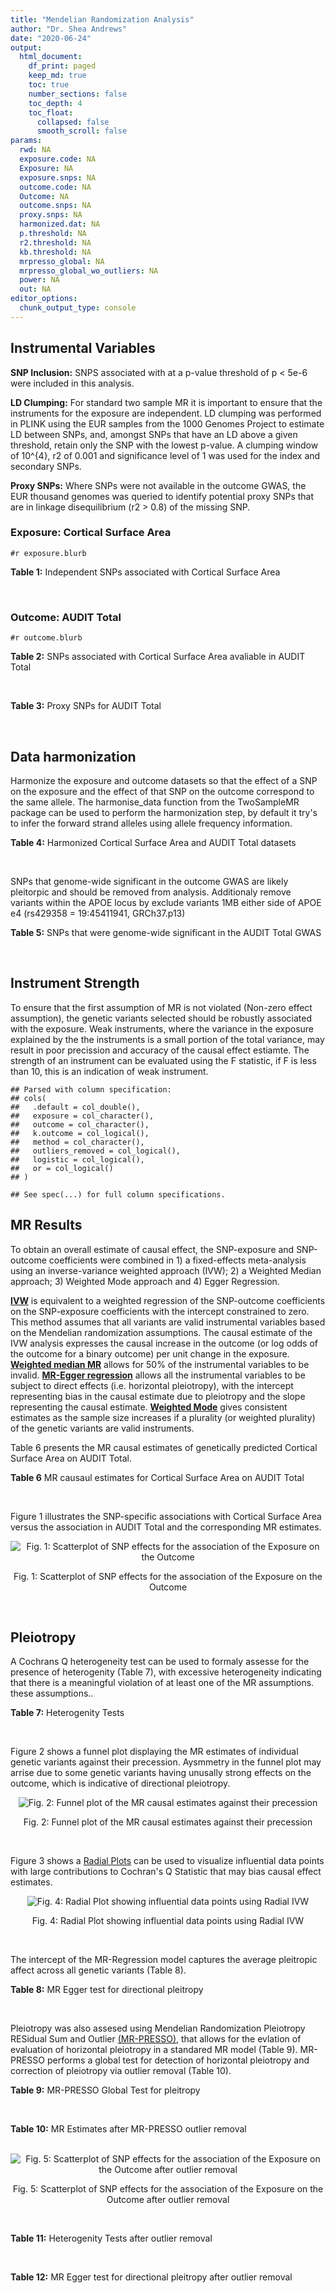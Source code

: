 ```yaml
---
title: "Mendelian Randomization Analysis"
author: "Dr. Shea Andrews"
date: "2020-06-24"
output:
  html_document:
    df_print: paged
    keep_md: true
    toc: true
    number_sections: false
    toc_depth: 4
    toc_float:
      collapsed: false
      smooth_scroll: false
params:
  rwd: NA
  exposure.code: NA
  Exposure: NA
  exposure.snps: NA
  outcome.code: NA
  Outcome: NA
  outcome.snps: NA
  proxy.snps: NA
  harmonized.dat: NA
  p.threshold: NA
  r2.threshold: NA
  kb.threshold: NA
  mrpresso_global: NA
  mrpresso_global_wo_outliers: NA
  power: NA
  out: NA
editor_options:
  chunk_output_type: console
---
```







## Instrumental Variables
**SNP Inclusion:** SNPS associated with at a p-value threshold of p < 5e-6 were included in this analysis.
<br>

**LD Clumping:** For standard two sample MR it is important to ensure that the instruments for the exposure are independent. LD clumping was performed in PLINK using the EUR samples from the 1000 Genomes Project to estimate LD between SNPs, and, amongst SNPs that have an LD above a given threshold, retain only the SNP with the lowest p-value. A clumping window of 10^{4}, r2 of 0.001 and significance level of 1 was used for the index and secondary SNPs.
<br>

**Proxy SNPs:** Where SNPs were not available in the outcome GWAS, the EUR thousand genomes was queried to identify potential proxy SNPs that are in linkage disequilibrium (r2 > 0.8) of the missing SNP.
<br>

### Exposure: Cortical Surface Area
`#r exposure.blurb`
<br>

**Table 1:** Independent SNPs associated with Cortical Surface Area
<div data-pagedtable="false">
  <script data-pagedtable-source type="application/json">
{"columns":[{"label":["SNP"],"name":[1],"type":["chr"],"align":["left"]},{"label":["CHROM"],"name":[2],"type":["dbl"],"align":["right"]},{"label":["POS"],"name":[3],"type":["dbl"],"align":["right"]},{"label":["REF"],"name":[4],"type":["chr"],"align":["left"]},{"label":["ALT"],"name":[5],"type":["chr"],"align":["left"]},{"label":["AF"],"name":[6],"type":["dbl"],"align":["right"]},{"label":["BETA"],"name":[7],"type":["dbl"],"align":["right"]},{"label":["SE"],"name":[8],"type":["dbl"],"align":["right"]},{"label":["Z"],"name":[9],"type":["dbl"],"align":["right"]},{"label":["P"],"name":[10],"type":["dbl"],"align":["right"]},{"label":["N"],"name":[11],"type":["dbl"],"align":["right"]},{"label":["TRAIT"],"name":[12],"type":["chr"],"align":["left"]}],"data":[{"1":"rs2490556","2":"1","3":"2021284","4":"T","5":"A","6":"0.3155","7":"583.9623","8":"122.1531","9":"4.780577","10":"1.748e-06","11":"32068","12":"Cortical_Surface_Area"},{"1":"rs4846200","2":"1","3":"9752648","4":"C","5":"T","6":"0.4191","7":"628.7473","8":"124.9738","9":"5.031033","10":"4.878e-07","11":"32068","12":"Cortical_Surface_Area"},{"1":"rs499688","2":"1","3":"61396649","4":"T","5":"C","6":"0.3482","7":"-583.8940","8":"123.5536","9":"-4.725840","10":"2.292e-06","11":"31582","12":"Cortical_Surface_Area"},{"1":"rs6673449","2":"1","3":"160043698","4":"A","5":"G","6":"0.5681","7":"-552.9050","8":"110.5323","9":"-5.002200","10":"5.668e-07","11":"32176","12":"Cortical_Surface_Area"},{"1":"rs12137969","2":"1","3":"242289357","4":"G","5":"A","6":"0.2412","7":"-585.5512","8":"128.0273","9":"-4.573643","10":"4.793e-06","11":"32176","12":"Cortical_Surface_Area"},{"1":"rs10927043","2":"1","3":"243762208","4":"C","5":"T","6":"0.1826","7":"719.0735","8":"141.2684","9":"5.090123","10":"3.578e-07","11":"32176","12":"Cortical_Surface_Area"},{"1":"rs57415181","2":"2","3":"48707841","4":"G","5":"C","6":"0.1447","7":"-834.6022","8":"159.4070","9":"-5.235668","10":"1.644e-07","11":"32176","12":"Cortical_Surface_Area"},{"1":"rs10496091","2":"2","3":"61482261","4":"G","5":"A","6":"0.2777","7":"-642.6331","8":"121.0228","9":"-5.310017","10":"1.096e-07","11":"32176","12":"Cortical_Surface_Area"},{"1":"rs12630663","2":"3","3":"28007315","4":"T","5":"C","6":"0.4117","7":"632.8110","8":"111.2125","9":"5.690110","10":"1.270e-08","11":"32176","12":"Cortical_Surface_Area"},{"1":"rs34464850","2":"3","3":"141721762","4":"G","5":"C","6":"0.1534","7":"1233.1854","8":"152.7201","9":"8.074807","10":"6.758e-16","11":"31984","12":"Cortical_Surface_Area"},{"1":"rs11938781","2":"4","3":"17924734","4":"T","5":"C","6":"0.1648","7":"-719.1710","8":"150.5519","9":"-4.776900","10":"1.780e-06","11":"32176","12":"Cortical_Surface_Area"},{"1":"rs10029872","2":"4","3":"40350763","4":"T","5":"C","6":"0.5251","7":"508.7590","8":"109.6122","9":"4.641440","10":"3.460e-06","11":"32176","12":"Cortical_Surface_Area"},{"1":"rs2301718","2":"4","3":"106009763","4":"G","5":"A","6":"0.2269","7":"737.2212","8":"132.3556","9":"5.570004","10":"2.547e-08","11":"32176","12":"Cortical_Surface_Area"},{"1":"rs386424","2":"5","3":"81092787","4":"T","5":"G","6":"0.3008","7":"656.5430","8":"120.0422","9":"5.469270","10":"4.519e-08","11":"32176","12":"Cortical_Surface_Area"},{"1":"rs7715167","2":"5","3":"170778824","4":"T","5":"C","6":"0.6143","7":"662.7540","8":"119.1375","9":"5.562930","10":"2.653e-08","11":"32068","12":"Cortical_Surface_Area"},{"1":"rs2802295","2":"6","3":"108926496","4":"A","5":"G","6":"0.6207","7":"714.5850","8":"112.9897","9":"6.324340","10":"2.543e-10","11":"32176","12":"Cortical_Surface_Area"},{"1":"rs11759026","2":"6","3":"126792095","4":"A","5":"G","6":"0.2376","7":"1301.5200","8":"134.6156","9":"9.668420","10":"4.106e-22","11":"31907","12":"Cortical_Surface_Area"},{"1":"rs139849708","2":"6","3":"127369230","4":"T","5":"C","6":"0.0297","7":"-2237.8300","8":"422.1224","9":"-5.301370","10":"1.149e-07","11":"22951","12":"Cortical_Surface_Area"},{"1":"rs6463758","2":"7","3":"8117636","4":"A","5":"G","6":"0.5382","7":"560.9860","8":"112.3815","9":"4.991800","10":"5.982e-07","11":"32176","12":"Cortical_Surface_Area"},{"1":"rs149352678","2":"7","3":"54920906","4":"C","5":"T","6":"0.0991","7":"967.7266","8":"191.5244","9":"5.052759","10":"4.355e-07","11":"32176","12":"Cortical_Surface_Area"},{"1":"rs42035","2":"7","3":"92239531","4":"A","5":"G","6":"0.2454","7":"-610.3230","8":"127.8222","9":"-4.774780","10":"1.799e-06","11":"32176","12":"Cortical_Surface_Area"},{"1":"rs41563","2":"7","3":"104852654","4":"G","5":"A","6":"0.3385","7":"586.6639","8":"116.3776","9":"5.041038","10":"4.630e-07","11":"32176","12":"Cortical_Surface_Area"},{"1":"rs10251751","2":"7","3":"156021770","4":"C","5":"T","6":"0.6639","7":"538.0782","8":"116.0343","9":"4.637234","10":"3.531e-06","11":"32176","12":"Cortical_Surface_Area"},{"1":"rs76650567","2":"8","3":"78242034","4":"C","5":"T","6":"0.0870","7":"-902.8657","8":"194.8981","9":"-4.632501","10":"3.613e-06","11":"32176","12":"Cortical_Surface_Area"},{"1":"rs66702753","2":"9","3":"103010947","4":"A","5":"C","6":"0.2493","7":"-593.2390","8":"128.8921","9":"-4.602600","10":"4.172e-06","11":"32176","12":"Cortical_Surface_Area"},{"1":"rs10817864","2":"9","3":"118968579","4":"C","5":"T","6":"0.5739","7":"531.0956","8":"111.2505","9":"4.773872","10":"1.807e-06","11":"32176","12":"Cortical_Surface_Area"},{"1":"rs12357321","2":"10","3":"21790476","4":"G","5":"A","6":"0.3206","7":"-698.7452","8":"119.6461","9":"-5.840100","10":"5.217e-09","11":"32176","12":"Cortical_Surface_Area"},{"1":"rs1628768","2":"10","3":"105012994","4":"T","5":"C","6":"0.2386","7":"972.9780","8":"132.0048","9":"7.370780","10":"1.696e-13","11":"32176","12":"Cortical_Surface_Area"},{"1":"rs17543864","2":"11","3":"92556100","4":"G","5":"A","6":"0.3264","7":"-623.9150","8":"116.9886","9":"-5.333126","10":"9.654e-08","11":"32176","12":"Cortical_Surface_Area"},{"1":"rs3217901","2":"12","3":"4405389","4":"A","5":"G","6":"0.4221","7":"593.5960","8":"114.7165","9":"5.174460","10":"2.286e-07","11":"32176","12":"Cortical_Surface_Area"},{"1":"rs2066827","2":"12","3":"12871099","4":"T","5":"G","6":"0.2333","7":"-862.4130","8":"159.9581","9":"-5.391500","10":"6.987e-08","11":"24138","12":"Cortical_Surface_Area"},{"1":"rs7975351","2":"12","3":"53902190","4":"G","5":"A","6":"0.4740","7":"611.0487","8":"113.5536","9":"5.381148","10":"7.401e-08","11":"31319","12":"Cortical_Surface_Area"},{"1":"rs10876864","2":"12","3":"56401085","4":"G","5":"A","6":"0.5774","7":"-628.5901","8":"112.6859","9":"-5.578250","10":"2.430e-08","11":"31319","12":"Cortical_Surface_Area"},{"1":"rs10878349","2":"12","3":"66327632","4":"A","5":"G","6":"0.5100","7":"-1039.9900","8":"110.4866","9":"-9.412850","10":"4.829e-21","11":"32176","12":"Cortical_Surface_Area"},{"1":"rs35227403","2":"12","3":"68216239","4":"T","5":"A","6":"0.0588","7":"-1271.7821","8":"253.6458","9":"-5.014008","10":"5.331e-07","11":"32176","12":"Cortical_Surface_Area"},{"1":"rs111855983","2":"12","3":"80052550","4":"T","5":"C","6":"0.1319","7":"-818.6420","8":"177.5492","9":"-4.610790","10":"4.011e-06","11":"28185","12":"Cortical_Surface_Area"},{"1":"rs2195243","2":"12","3":"102922986","4":"G","5":"C","6":"0.2196","7":"-769.2254","8":"142.2462","9":"-5.407704","10":"6.384e-08","11":"29708","12":"Cortical_Surface_Area"},{"1":"rs34011931","2":"13","3":"111077516","4":"A","5":"G","6":"0.3280","7":"538.2090","8":"117.7182","9":"4.572010","10":"4.831e-06","11":"32176","12":"Cortical_Surface_Area"},{"1":"rs6572878","2":"14","3":"23435333","4":"T","5":"C","6":"0.3997","7":"-574.9920","8":"113.9565","9":"-5.045710","10":"4.518e-07","11":"31790","12":"Cortical_Surface_Area"},{"1":"rs76801057","2":"14","3":"99728448","4":"C","5":"T","6":"0.0263","7":"2036.7834","8":"429.5486","9":"4.741683","10":"2.119e-06","11":"23846","12":"Cortical_Surface_Area"},{"1":"rs4265798","2":"16","3":"70636616","4":"T","5":"A","6":"0.9332","7":"-1221.0588","8":"263.6357","9":"-4.631614","10":"3.628e-06","11":"30025","12":"Cortical_Surface_Area"},{"1":"rs7207463","2":"17","3":"16004259","4":"A","5":"G","6":"0.5620","7":"-519.7640","8":"110.5676","9":"-4.700870","10":"2.591e-06","11":"32176","12":"Cortical_Surface_Area"},{"1":"rs6505216","2":"17","3":"29206421","4":"G","5":"T","6":"0.2375","7":"652.8106","8":"142.8638","9":"4.569461","10":"4.890e-06","11":"31430","12":"Cortical_Surface_Area"},{"1":"rs79600142","2":"17","3":"43897722","4":"T","5":"C","6":"0.2198","7":"-1696.8300","8":"143.2730","9":"-11.843300","10":"2.331e-32","11":"29435","12":"Cortical_Surface_Area"},{"1":"rs12452834","2":"17","3":"47111739","4":"C","5":"T","6":"0.3329","7":"-626.4308","8":"123.5899","9":"-5.068625","10":"4.007e-07","11":"30867","12":"Cortical_Surface_Area"},{"1":"rs1791513","2":"18","3":"22135429","4":"A","5":"G","6":"0.5263","7":"-502.3000","8":"109.5062","9":"-4.586950","10":"4.498e-06","11":"32176","12":"Cortical_Surface_Area"},{"1":"rs743038","2":"22","3":"50884075","4":"C","5":"T","6":"0.5560","7":"-532.1045","8":"115.3983","9":"-4.611025","10":"4.007e-06","11":"31216","12":"Cortical_Surface_Area"}],"options":{"columns":{"min":{},"max":[10]},"rows":{"min":[10],"max":[10]},"pages":{}}}
  </script>
</div>
<br>

### Outcome: AUDIT Total
`#r outcome.blurb`
<br>

**Table 2:** SNPs associated with Cortical Surface Area avaliable in AUDIT Total
<div data-pagedtable="false">
  <script data-pagedtable-source type="application/json">
{"columns":[{"label":["SNP"],"name":[1],"type":["chr"],"align":["left"]},{"label":["CHROM"],"name":[2],"type":["dbl"],"align":["right"]},{"label":["POS"],"name":[3],"type":["dbl"],"align":["right"]},{"label":["REF"],"name":[4],"type":["chr"],"align":["left"]},{"label":["ALT"],"name":[5],"type":["chr"],"align":["left"]},{"label":["AF"],"name":[6],"type":["dbl"],"align":["right"]},{"label":["BETA"],"name":[7],"type":["dbl"],"align":["right"]},{"label":["SE"],"name":[8],"type":["dbl"],"align":["right"]},{"label":["Z"],"name":[9],"type":["dbl"],"align":["right"]},{"label":["P"],"name":[10],"type":["dbl"],"align":["right"]},{"label":["N"],"name":[11],"type":["dbl"],"align":["right"]},{"label":["TRAIT"],"name":[12],"type":["chr"],"align":["left"]}],"data":[{"1":"rs2490556","2":"1","3":"2021284","4":"T","5":"A","6":"0.2875590","7":"0.0002502587","8":"0.002662327","9":"0.094","10":"9.253e-01","11":"141851","12":"AUDIT_Total"},{"1":"rs4846200","2":"1","3":"9752648","4":"C","5":"T","6":"0.4891980","7":"-0.0038529310","8":"0.002759979","9":"-1.396","10":"1.627e-01","11":"130774","12":"AUDIT_Total"},{"1":"rs499688","2":"1","3":"61396649","4":"T","5":"C","6":"0.4442830","7":"0.0002833710","8":"0.002778151","9":"0.102","10":"9.186e-01","11":"130277","12":"AUDIT_Total"},{"1":"rs6673449","2":"1","3":"160043698","4":"A","5":"G","6":"0.5325170","7":"-0.0032042100","8":"0.002661303","9":"-1.204","10":"2.285e-01","11":"140798","12":"AUDIT_Total"},{"1":"rs12137969","2":"1","3":"242289357","4":"G","5":"A","6":"0.2932540","7":"0.0022711500","8":"0.002662544","9":"0.853","10":"3.935e-01","11":"140918","12":"AUDIT_Total"},{"1":"rs10927043","2":"1","3":"243762208","4":"C","5":"T","6":"0.1820490","7":"0.0048367987","8":"0.002647399","9":"1.827","10":"6.767e-02","11":"141883","12":"AUDIT_Total"},{"1":"rs57415181","2":"2","3":"48707841","4":"G","5":"C","6":"0.1311770","7":"-0.0076157907","8":"0.002649892","9":"-2.874","10":"4.053e-03","11":"141001","12":"AUDIT_Total"},{"1":"rs10496091","2":"2","3":"61482261","4":"G","5":"A","6":"0.3320620","7":"0.0058134277","8":"0.002644872","9":"2.198","10":"2.797e-02","11":"141932","12":"AUDIT_Total"},{"1":"rs12630663","2":"3","3":"28007315","4":"T","5":"C","6":"0.3748190","7":"-0.0014883700","8":"0.002667329","9":"-0.558","10":"5.771e-01","11":"140659","12":"AUDIT_Total"},{"1":"rs34464850","2":"3","3":"141721762","4":"G","5":"C","6":"0.1518090","7":"-0.0013111023","8":"0.002659437","9":"-0.493","10":"6.223e-01","11":"141557","12":"AUDIT_Total"},{"1":"rs11938781","2":"4","3":"17924734","4":"T","5":"C","6":"0.1368920","7":"-0.0036563500","8":"0.002661100","9":"-1.374","10":"1.696e-01","11":"140707","12":"AUDIT_Total"},{"1":"rs10029872","2":"4","3":"40350763","4":"T","5":"C","6":"0.5291120","7":"-0.0058202300","8":"0.002664940","9":"-2.184","10":"2.898e-02","11":"139803","12":"AUDIT_Total"},{"1":"rs2301718","2":"4","3":"106009763","4":"G","5":"A","6":"0.2813290","7":"0.0012576578","8":"0.002687303","9":"0.468","10":"6.401e-01","11":"138663","12":"AUDIT_Total"},{"1":"rs386424","2":"5","3":"81092787","4":"T","5":"G","6":"0.3547040","7":"-0.0007972860","8":"0.002666507","9":"-0.299","10":"7.651e-01","11":"141026","12":"AUDIT_Total"},{"1":"rs7715167","2":"5","3":"170778824","4":"T","5":"C","6":"0.6497260","7":"0.0057081000","8":"0.002645090","9":"2.158","10":"3.092e-02","11":"141932","12":"AUDIT_Total"},{"1":"rs2802295","2":"6","3":"108926496","4":"A","5":"G","6":"0.5612910","7":"-0.0006133550","8":"0.002666759","9":"-0.230","10":"8.182e-01","11":"141098","12":"AUDIT_Total"},{"1":"rs11759026","2":"6","3":"126792095","4":"A","5":"G","6":"0.2262510","7":"-0.0003338630","8":"0.002670901","9":"-0.125","10":"9.009e-01","11":"140862","12":"AUDIT_Total"},{"1":"rs139849708","2":"6","3":"127369230","4":"T","5":"C","6":"0.0201233","7":"0.0011724900","8":"0.002670828","9":"0.439","10":"6.605e-01","11":"140407","12":"AUDIT_Total"},{"1":"rs6463758","2":"7","3":"8117636","4":"A","5":"G","6":"0.5340610","7":"-0.0005380670","8":"0.002676952","9":"-0.201","10":"8.410e-01","11":"140075","12":"AUDIT_Total"},{"1":"rs149352678","2":"7","3":"54920906","4":"C","5":"T","6":"0.1115030","7":"-0.0050275530","8":"0.002654463","9":"-1.894","10":"5.820e-02","11":"141086","12":"AUDIT_Total"},{"1":"rs42035","2":"7","3":"92239531","4":"A","5":"G","6":"0.2618790","7":"-0.0004831180","8":"0.002669161","9":"-0.181","10":"8.563e-01","11":"140927","12":"AUDIT_Total"},{"1":"rs41563","2":"7","3":"104852654","4":"G","5":"A","6":"0.3115710","7":"-0.0027828413","8":"0.002655383","9":"-1.048","10":"2.947e-01","11":"141536","12":"AUDIT_Total"},{"1":"rs10251751","2":"7","3":"156021770","4":"C","5":"T","6":"0.6007640","7":"0.0025423458","8":"0.002659357","9":"0.956","10":"3.390e-01","11":"141179","12":"AUDIT_Total"},{"1":"rs76650567","2":"8","3":"78242034","4":"C","5":"T","6":"0.0967332","7":"0.0037540232","8":"0.002651146","9":"1.416","10":"1.569e-01","11":"141740","12":"AUDIT_Total"},{"1":"rs66702753","2":"9","3":"103010947","4":"A","5":"C","6":"0.1956680","7":"-0.0030034600","8":"0.002660282","9":"-1.129","10":"2.590e-01","11":"140958","12":"AUDIT_Total"},{"1":"rs10817864","2":"9","3":"118968579","4":"C","5":"T","6":"0.6296700","7":"0.0007148891","8":"0.002667496","9":"0.268","10":"7.884e-01","11":"140963","12":"AUDIT_Total"},{"1":"rs12357321","2":"10","3":"21790476","4":"G","5":"A","6":"0.3057070","7":"-0.0080631768","8":"0.002677907","9":"-3.011","10":"2.607e-03","11":"137975","12":"AUDIT_Total"},{"1":"rs1628768","2":"10","3":"105012994","4":"T","5":"C","6":"0.2167950","7":"-0.0049092900","8":"0.002655107","9":"-1.849","10":"6.450e-02","11":"141045","12":"AUDIT_Total"},{"1":"rs17543864","2":"11","3":"92556100","4":"G","5":"A","6":"0.3086420","7":"-0.0001164268","8":"0.002707601","9":"-0.043","10":"9.654e-01","11":"137356","12":"AUDIT_Total"},{"1":"rs3217901","2":"12","3":"4405389","4":"A","5":"G","6":"0.4122140","7":"0.0002341670","8":"0.002787703","9":"0.084","10":"9.334e-01","11":"129442","12":"AUDIT_Total"},{"1":"rs2066827","2":"12","3":"12871099","4":"T","5":"G","6":"0.2087570","7":"0.0021995000","8":"0.002653200","9":"0.829","10":"4.074e-01","11":"141932","12":"AUDIT_Total"},{"1":"rs7975351","2":"12","3":"53902190","4":"G","5":"A","6":"0.4873290","7":"-0.0022343850","8":"0.002682335","9":"-0.833","10":"4.051e-01","11":"138861","12":"AUDIT_Total"},{"1":"rs10876864","2":"12","3":"56401085","4":"G","5":"A","6":"0.6108670","7":"-0.0020168169","8":"0.002653706","9":"-0.760","10":"4.473e-01","11":"141932","12":"AUDIT_Total"},{"1":"rs10878349","2":"12","3":"66327632","4":"A","5":"G","6":"0.4676720","7":"-0.0111247000","8":"0.002641811","9":"-4.211","10":"2.547e-05","11":"141121","12":"AUDIT_Total"},{"1":"rs35227403","2":"12","3":"68216239","4":"T","5":"A","6":"0.0885020","7":"-0.0019275478","8":"0.002669734","9":"-0.722","10":"4.701e-01","11":"140263","12":"AUDIT_Total"},{"1":"rs111855983","2":"12","3":"80052550","4":"T","5":"C","6":"0.0955965","7":"-0.0040377500","8":"0.002649444","9":"-1.524","10":"1.276e-01","11":"141853","12":"AUDIT_Total"},{"1":"rs2195243","2":"12","3":"102922986","4":"G","5":"C","6":"0.2223430","7":"0.0014048080","8":"0.002655592","9":"0.529","10":"5.971e-01","11":"141932","12":"AUDIT_Total"},{"1":"rs34011931","2":"13","3":"111077516","4":"A","5":"G","6":"0.3173740","7":"-0.0008452530","8":"0.002666413","9":"-0.317","10":"7.516e-01","11":"141013","12":"AUDIT_Total"},{"1":"rs6572878","2":"14","3":"23435333","4":"T","5":"C","6":"0.3754470","7":"-0.0004979760","8":"0.002691764","9":"-0.185","10":"8.533e-01","11":"138568","12":"AUDIT_Total"},{"1":"rs76801057","2":"14","3":"99728448","4":"C","5":"T","6":"0.0213846","7":"0.0011292626","8":"0.002669652","9":"0.423","10":"6.724e-01","11":"140548","12":"AUDIT_Total"},{"1":"rs4265798","2":"16","3":"70636616","4":"T","5":"A","6":"0.9397680","7":"-0.0007572772","8":"0.002704562","9":"-0.280","10":"7.797e-01","11":"137116","12":"AUDIT_Total"},{"1":"rs7207463","2":"17","3":"16004259","4":"A","5":"G","6":"0.5573920","7":"-0.0078290400","8":"0.002641377","9":"-2.964","10":"3.040e-03","11":"141865","12":"AUDIT_Total"},{"1":"rs6505216","2":"17","3":"29206421","4":"G","5":"T","6":"0.2665860","7":"0.0024088598","8":"0.002814089","9":"0.856","10":"3.920e-01","11":"126140","12":"AUDIT_Total"},{"1":"rs79600142","2":"17","3":"43897722","4":"T","5":"C","6":"0.1482560","7":"-0.0148099000","8":"0.002627267","9":"-5.637","10":"1.733e-08","11":"141916","12":"AUDIT_Total"},{"1":"rs12452834","2":"17","3":"47111739","4":"C","5":"T","6":"0.3213290","7":"-0.0074961170","8":"0.002672412","9":"-2.805","10":"5.035e-03","11":"138662","12":"AUDIT_Total"},{"1":"rs1791513","2":"18","3":"22135429","4":"A","5":"G","6":"0.5078210","7":"-0.0059827700","8":"0.002685266","9":"-2.228","10":"2.586e-02","11":"137661","12":"AUDIT_Total"},{"1":"rs743038","2":"22","3":"50884075","4":"C","5":"T","6":"0.5625000","7":"0.0009271152","8":"0.002695102","9":"0.344","10":"7.309e-01","11":"137997","12":"AUDIT_Total"}],"options":{"columns":{"min":{},"max":[10]},"rows":{"min":[10],"max":[10]},"pages":{}}}
  </script>
</div>
<br>

**Table 3:** Proxy SNPs for AUDIT Total
<div data-pagedtable="false">
  <script data-pagedtable-source type="application/json">
{"columns":[{"label":["proxy.outcome"],"name":[1],"type":["lgl"],"align":["right"]},{"label":["target_snp"],"name":[2],"type":["lgl"],"align":["right"]},{"label":["proxy_snp"],"name":[3],"type":["lgl"],"align":["right"]},{"label":["ld.r2"],"name":[4],"type":["lgl"],"align":["right"]},{"label":["Dprime"],"name":[5],"type":["lgl"],"align":["right"]},{"label":["ref.proxy"],"name":[6],"type":["lgl"],"align":["right"]},{"label":["alt.proxy"],"name":[7],"type":["lgl"],"align":["right"]},{"label":["CHROM"],"name":[8],"type":["lgl"],"align":["right"]},{"label":["POS"],"name":[9],"type":["lgl"],"align":["right"]},{"label":["ALT.proxy"],"name":[10],"type":["lgl"],"align":["right"]},{"label":["REF.proxy"],"name":[11],"type":["lgl"],"align":["right"]},{"label":["AF"],"name":[12],"type":["lgl"],"align":["right"]},{"label":["BETA"],"name":[13],"type":["lgl"],"align":["right"]},{"label":["SE"],"name":[14],"type":["lgl"],"align":["right"]},{"label":["P"],"name":[15],"type":["lgl"],"align":["right"]},{"label":["N"],"name":[16],"type":["lgl"],"align":["right"]},{"label":["ref"],"name":[17],"type":["lgl"],"align":["right"]},{"label":["alt"],"name":[18],"type":["lgl"],"align":["right"]},{"label":["ALT"],"name":[19],"type":["lgl"],"align":["right"]},{"label":["REF"],"name":[20],"type":["lgl"],"align":["right"]},{"label":["PHASE"],"name":[21],"type":["lgl"],"align":["right"]}],"data":[{"1":"NA","2":"NA","3":"NA","4":"NA","5":"NA","6":"NA","7":"NA","8":"NA","9":"NA","10":"NA","11":"NA","12":"NA","13":"NA","14":"NA","15":"NA","16":"NA","17":"NA","18":"NA","19":"NA","20":"NA","21":"NA"}],"options":{"columns":{"min":{},"max":[10]},"rows":{"min":[10],"max":[10]},"pages":{}}}
  </script>
</div>
<br>

## Data harmonization
Harmonize the exposure and outcome datasets so that the effect of a SNP on the exposure and the effect of that SNP on the outcome correspond to the same allele. The harmonise_data function from the TwoSampleMR package can be used to perform the harmonization step, by default it try's to infer the forward strand alleles using allele frequency information.
<br>

**Table 4:** Harmonized Cortical Surface Area and AUDIT Total datasets
<div data-pagedtable="false">
  <script data-pagedtable-source type="application/json">
{"columns":[{"label":["SNP"],"name":[1],"type":["chr"],"align":["left"]},{"label":["effect_allele.exposure"],"name":[2],"type":["chr"],"align":["left"]},{"label":["other_allele.exposure"],"name":[3],"type":["chr"],"align":["left"]},{"label":["effect_allele.outcome"],"name":[4],"type":["chr"],"align":["left"]},{"label":["other_allele.outcome"],"name":[5],"type":["chr"],"align":["left"]},{"label":["beta.exposure"],"name":[6],"type":["dbl"],"align":["right"]},{"label":["beta.outcome"],"name":[7],"type":["dbl"],"align":["right"]},{"label":["eaf.exposure"],"name":[8],"type":["dbl"],"align":["right"]},{"label":["eaf.outcome"],"name":[9],"type":["dbl"],"align":["right"]},{"label":["remove"],"name":[10],"type":["lgl"],"align":["right"]},{"label":["palindromic"],"name":[11],"type":["lgl"],"align":["right"]},{"label":["ambiguous"],"name":[12],"type":["lgl"],"align":["right"]},{"label":["id.outcome"],"name":[13],"type":["chr"],"align":["left"]},{"label":["chr.outcome"],"name":[14],"type":["dbl"],"align":["right"]},{"label":["pos.outcome"],"name":[15],"type":["dbl"],"align":["right"]},{"label":["se.outcome"],"name":[16],"type":["dbl"],"align":["right"]},{"label":["z.outcome"],"name":[17],"type":["dbl"],"align":["right"]},{"label":["pval.outcome"],"name":[18],"type":["dbl"],"align":["right"]},{"label":["samplesize.outcome"],"name":[19],"type":["dbl"],"align":["right"]},{"label":["outcome"],"name":[20],"type":["chr"],"align":["left"]},{"label":["mr_keep.outcome"],"name":[21],"type":["lgl"],"align":["right"]},{"label":["pval_origin.outcome"],"name":[22],"type":["chr"],"align":["left"]},{"label":["chr.exposure"],"name":[23],"type":["dbl"],"align":["right"]},{"label":["pos.exposure"],"name":[24],"type":["dbl"],"align":["right"]},{"label":["se.exposure"],"name":[25],"type":["dbl"],"align":["right"]},{"label":["z.exposure"],"name":[26],"type":["dbl"],"align":["right"]},{"label":["pval.exposure"],"name":[27],"type":["dbl"],"align":["right"]},{"label":["samplesize.exposure"],"name":[28],"type":["dbl"],"align":["right"]},{"label":["exposure"],"name":[29],"type":["chr"],"align":["left"]},{"label":["mr_keep.exposure"],"name":[30],"type":["lgl"],"align":["right"]},{"label":["pval_origin.exposure"],"name":[31],"type":["chr"],"align":["left"]},{"label":["id.exposure"],"name":[32],"type":["chr"],"align":["left"]},{"label":["action"],"name":[33],"type":["dbl"],"align":["right"]},{"label":["mr_keep"],"name":[34],"type":["lgl"],"align":["right"]},{"label":["pleitropy_keep"],"name":[35],"type":["lgl"],"align":["right"]},{"label":["pt"],"name":[36],"type":["dbl"],"align":["right"]},{"label":["mrpresso_RSSobs"],"name":[37],"type":["dbl"],"align":["right"]},{"label":["mrpresso_pval"],"name":[38],"type":["chr"],"align":["left"]},{"label":["mrpresso_keep"],"name":[39],"type":["lgl"],"align":["right"]}],"data":[{"1":"rs10029872","2":"C","3":"T","4":"C","5":"T","6":"508.7590","7":"-0.0058202300","8":"0.5251","9":"0.5291120","10":"FALSE","11":"FALSE","12":"FALSE","13":"Z3oOXv","14":"4","15":"40350763","16":"0.002664940","17":"-2.184","18":"2.898e-02","19":"139803","20":"SanchezRoige2019auditt23andMe","21":"TRUE","22":"reported","23":"4","24":"40350763","25":"109.6122","26":"4.641440","27":"3.460e-06","28":"32176","29":"Grasby2020surfarea","30":"TRUE","31":"reported","32":"7GrsHp","33":"2","34":"TRUE","35":"TRUE","36":"5e-06","37":"3.936704e-05","38":"0.8648","39":"TRUE"},{"1":"rs10251751","2":"T","3":"C","4":"T","5":"C","6":"538.0782","7":"0.0025423458","8":"0.6639","9":"0.6007640","10":"FALSE","11":"FALSE","12":"FALSE","13":"Z3oOXv","14":"7","15":"156021770","16":"0.002659357","17":"0.956","18":"3.390e-01","19":"141179","20":"SanchezRoige2019auditt23andMe","21":"TRUE","22":"reported","23":"7","24":"156021770","25":"116.0343","26":"4.637234","27":"3.531e-06","28":"32176","29":"Grasby2020surfarea","30":"TRUE","31":"reported","32":"7GrsHp","33":"2","34":"TRUE","35":"TRUE","36":"5e-06","37":"4.542632e-06","38":"1","39":"TRUE"},{"1":"rs10496091","2":"A","3":"G","4":"A","5":"G","6":"-642.6331","7":"0.0058134277","8":"0.2777","9":"0.3320620","10":"FALSE","11":"FALSE","12":"FALSE","13":"Z3oOXv","14":"2","15":"61482261","16":"0.002644872","17":"2.198","18":"2.797e-02","19":"141932","20":"SanchezRoige2019auditt23andMe","21":"TRUE","22":"reported","23":"2","24":"61482261","25":"121.0228","26":"-5.310017","27":"1.096e-07","28":"32176","29":"Grasby2020surfarea","30":"TRUE","31":"reported","32":"7GrsHp","33":"2","34":"TRUE","35":"TRUE","36":"5e-06","37":"4.103425e-05","38":"0.7268","39":"TRUE"},{"1":"rs10817864","2":"T","3":"C","4":"T","5":"C","6":"531.0956","7":"0.0007148891","8":"0.5739","9":"0.6296700","10":"FALSE","11":"FALSE","12":"FALSE","13":"Z3oOXv","14":"9","15":"118968579","16":"0.002667496","17":"0.268","18":"7.884e-01","19":"140963","20":"SanchezRoige2019auditt23andMe","21":"TRUE","22":"reported","23":"9","24":"118968579","25":"111.2505","26":"4.773872","27":"1.807e-06","28":"32176","29":"Grasby2020surfarea","30":"TRUE","31":"reported","32":"7GrsHp","33":"2","34":"TRUE","35":"TRUE","36":"5e-06","37":"8.617032e-08","38":"1","39":"TRUE"},{"1":"rs10876864","2":"A","3":"G","4":"A","5":"G","6":"-628.5901","7":"-0.0020168169","8":"0.5774","9":"0.6108670","10":"FALSE","11":"FALSE","12":"FALSE","13":"Z3oOXv","14":"12","15":"56401085","16":"0.002653706","17":"-0.760","18":"4.473e-01","19":"141932","20":"SanchezRoige2019auditt23andMe","21":"TRUE","22":"reported","23":"12","24":"56401085","25":"112.6859","26":"-5.578250","27":"2.430e-08","28":"31319","29":"Grasby2020surfarea","30":"TRUE","31":"reported","32":"7GrsHp","33":"2","34":"TRUE","35":"TRUE","36":"5e-06","37":"2.351116e-06","38":"1","39":"TRUE"},{"1":"rs10878349","2":"G","3":"A","4":"G","5":"A","6":"-1039.9900","7":"-0.0111247000","8":"0.5100","9":"0.4676720","10":"FALSE","11":"FALSE","12":"FALSE","13":"Z3oOXv","14":"12","15":"66327632","16":"0.002641811","17":"-4.211","18":"2.547e-05","19":"141121","20":"SanchezRoige2019auditt23andMe","21":"TRUE","22":"reported","23":"12","24":"66327632","25":"110.4866","26":"-9.412850","27":"4.829e-21","28":"32176","29":"Grasby2020surfarea","30":"TRUE","31":"reported","32":"7GrsHp","33":"2","34":"TRUE","35":"TRUE","36":"5e-06","37":"1.132496e-04","38":"<0.0092","39":"FALSE"},{"1":"rs10927043","2":"T","3":"C","4":"T","5":"C","6":"719.0735","7":"0.0048367987","8":"0.1826","9":"0.1820490","10":"FALSE","11":"FALSE","12":"FALSE","13":"Z3oOXv","14":"1","15":"243762208","16":"0.002647399","17":"1.827","18":"6.767e-02","19":"141883","20":"SanchezRoige2019auditt23andMe","21":"TRUE","22":"reported","23":"1","24":"243762208","25":"141.2684","26":"5.090123","27":"3.578e-07","28":"32176","29":"Grasby2020surfarea","30":"TRUE","31":"reported","32":"7GrsHp","33":"2","34":"TRUE","35":"TRUE","36":"5e-06","37":"1.875094e-05","38":"1","39":"TRUE"},{"1":"rs111855983","2":"C","3":"T","4":"C","5":"T","6":"-818.6420","7":"-0.0040377500","8":"0.1319","9":"0.0955965","10":"FALSE","11":"FALSE","12":"FALSE","13":"Z3oOXv","14":"12","15":"80052550","16":"0.002649444","17":"-1.524","18":"1.276e-01","19":"141853","20":"SanchezRoige2019auditt23andMe","21":"TRUE","22":"reported","23":"12","24":"80052550","25":"177.5492","26":"-4.610790","27":"4.011e-06","28":"28185","29":"Grasby2020surfarea","30":"TRUE","31":"reported","32":"7GrsHp","33":"2","34":"TRUE","35":"TRUE","36":"5e-06","37":"1.192943e-05","38":"1","39":"TRUE"},{"1":"rs11759026","2":"G","3":"A","4":"G","5":"A","6":"1301.5200","7":"-0.0003338630","8":"0.2376","9":"0.2262510","10":"FALSE","11":"FALSE","12":"FALSE","13":"Z3oOXv","14":"6","15":"126792095","16":"0.002670901","17":"-0.125","18":"9.009e-01","19":"140862","20":"SanchezRoige2019auditt23andMe","21":"TRUE","22":"reported","23":"6","24":"126792095","25":"134.6156","26":"9.668420","27":"4.106e-22","28":"31907","29":"Grasby2020surfarea","30":"TRUE","31":"reported","32":"7GrsHp","33":"2","34":"TRUE","35":"TRUE","36":"5e-06","37":"2.086870e-06","38":"1","39":"TRUE"},{"1":"rs11938781","2":"C","3":"T","4":"C","5":"T","6":"-719.1710","7":"-0.0036563500","8":"0.1648","9":"0.1368920","10":"FALSE","11":"FALSE","12":"FALSE","13":"Z3oOXv","14":"4","15":"17924734","16":"0.002661100","17":"-1.374","18":"1.696e-01","19":"140707","20":"SanchezRoige2019auditt23andMe","21":"TRUE","22":"reported","23":"4","24":"17924734","25":"150.5519","26":"-4.776900","27":"1.780e-06","28":"32176","29":"Grasby2020surfarea","30":"TRUE","31":"reported","32":"7GrsHp","33":"2","34":"TRUE","35":"TRUE","36":"5e-06","37":"9.800652e-06","38":"1","39":"TRUE"},{"1":"rs12137969","2":"A","3":"G","4":"A","5":"G","6":"-585.5512","7":"0.0022711500","8":"0.2412","9":"0.2932540","10":"FALSE","11":"FALSE","12":"FALSE","13":"Z3oOXv","14":"1","15":"242289357","16":"0.002662544","17":"0.853","18":"3.935e-01","19":"140918","20":"SanchezRoige2019auditt23andMe","21":"TRUE","22":"reported","23":"1","24":"242289357","25":"128.0273","26":"-4.573643","27":"4.793e-06","28":"32176","29":"Grasby2020surfarea","30":"TRUE","31":"reported","32":"7GrsHp","33":"2","34":"TRUE","35":"TRUE","36":"5e-06","37":"7.653797e-06","38":"1","39":"TRUE"},{"1":"rs12357321","2":"A","3":"G","4":"A","5":"G","6":"-698.7452","7":"-0.0080631768","8":"0.3206","9":"0.3057070","10":"FALSE","11":"FALSE","12":"FALSE","13":"Z3oOXv","14":"10","15":"21790476","16":"0.002677907","17":"-3.011","18":"2.607e-03","19":"137975","20":"SanchezRoige2019auditt23andMe","21":"TRUE","22":"reported","23":"10","24":"21790476","25":"119.6461","26":"-5.840100","27":"5.217e-09","28":"32176","29":"Grasby2020surfarea","30":"TRUE","31":"reported","32":"7GrsHp","33":"2","34":"TRUE","35":"TRUE","36":"5e-06","37":"5.798375e-05","38":"0.2576","39":"TRUE"},{"1":"rs12452834","2":"T","3":"C","4":"T","5":"C","6":"-626.4308","7":"-0.0074961170","8":"0.3329","9":"0.3213290","10":"FALSE","11":"FALSE","12":"FALSE","13":"Z3oOXv","14":"17","15":"47111739","16":"0.002672412","17":"-2.805","18":"5.035e-03","19":"138662","20":"SanchezRoige2019auditt23andMe","21":"TRUE","22":"reported","23":"17","24":"47111739","25":"123.5899","26":"-5.068625","27":"4.007e-07","28":"30867","29":"Grasby2020surfarea","30":"TRUE","31":"reported","32":"7GrsHp","33":"2","34":"TRUE","35":"TRUE","36":"5e-06","37":"5.009941e-05","38":"0.4232","39":"TRUE"},{"1":"rs12630663","2":"C","3":"T","4":"C","5":"T","6":"632.8110","7":"-0.0014883700","8":"0.4117","9":"0.3748190","10":"FALSE","11":"FALSE","12":"FALSE","13":"Z3oOXv","14":"3","15":"28007315","16":"0.002667329","17":"-0.558","18":"5.771e-01","19":"140659","20":"SanchezRoige2019auditt23andMe","21":"TRUE","22":"reported","23":"3","24":"28007315","25":"111.2125","26":"5.690110","27":"1.270e-08","28":"32176","29":"Grasby2020surfarea","30":"TRUE","31":"reported","32":"7GrsHp","33":"2","34":"TRUE","35":"TRUE","36":"5e-06","37":"4.069162e-06","38":"1","39":"TRUE"},{"1":"rs139849708","2":"C","3":"T","4":"C","5":"T","6":"-2237.8300","7":"0.0011724900","8":"0.0297","9":"0.0201233","10":"FALSE","11":"FALSE","12":"FALSE","13":"Z3oOXv","14":"6","15":"127369230","16":"0.002670828","17":"0.439","18":"6.605e-01","19":"140407","20":"SanchezRoige2019auditt23andMe","21":"TRUE","22":"reported","23":"6","24":"127369230","25":"422.1224","26":"-5.301370","27":"1.149e-07","28":"22951","29":"Grasby2020surfarea","30":"TRUE","31":"reported","32":"7GrsHp","33":"2","34":"TRUE","35":"TRUE","36":"5e-06","37":"1.204743e-05","38":"1","39":"TRUE"},{"1":"rs149352678","2":"T","3":"C","4":"T","5":"C","6":"967.7266","7":"-0.0050275530","8":"0.0991","9":"0.1115030","10":"FALSE","11":"FALSE","12":"FALSE","13":"Z3oOXv","14":"7","15":"54920906","16":"0.002654463","17":"-1.894","18":"5.820e-02","19":"141086","20":"SanchezRoige2019auditt23andMe","21":"TRUE","22":"reported","23":"7","24":"54920906","25":"191.5244","26":"5.052759","27":"4.355e-07","28":"32176","29":"Grasby2020surfarea","30":"TRUE","31":"reported","32":"7GrsHp","33":"2","34":"TRUE","35":"TRUE","36":"5e-06","37":"3.560066e-05","38":"1","39":"TRUE"},{"1":"rs1628768","2":"C","3":"T","4":"C","5":"T","6":"972.9780","7":"-0.0049092900","8":"0.2386","9":"0.2167950","10":"FALSE","11":"FALSE","12":"FALSE","13":"Z3oOXv","14":"10","15":"105012994","16":"0.002655107","17":"-1.849","18":"6.450e-02","19":"141045","20":"SanchezRoige2019auditt23andMe","21":"TRUE","22":"reported","23":"10","24":"105012994","25":"132.0048","26":"7.370780","27":"1.696e-13","28":"32176","29":"Grasby2020surfarea","30":"TRUE","31":"reported","32":"7GrsHp","33":"2","34":"TRUE","35":"TRUE","36":"5e-06","37":"3.423447e-05","38":"1","39":"TRUE"},{"1":"rs17543864","2":"A","3":"G","4":"A","5":"G","6":"-623.9150","7":"-0.0001164268","8":"0.3264","9":"0.3086420","10":"FALSE","11":"FALSE","12":"FALSE","13":"Z3oOXv","14":"11","15":"92556100","16":"0.002707601","17":"-0.043","18":"9.654e-01","19":"137356","20":"SanchezRoige2019auditt23andMe","21":"TRUE","22":"reported","23":"11","24":"92556100","25":"116.9886","26":"-5.333126","27":"9.654e-08","28":"32176","29":"Grasby2020surfarea","30":"TRUE","31":"reported","32":"7GrsHp","33":"2","34":"TRUE","35":"TRUE","36":"5e-06","37":"1.487944e-07","38":"1","39":"TRUE"},{"1":"rs1791513","2":"G","3":"A","4":"G","5":"A","6":"-502.3000","7":"-0.0059827700","8":"0.5263","9":"0.5078210","10":"FALSE","11":"FALSE","12":"FALSE","13":"Z3oOXv","14":"18","15":"22135429","16":"0.002685266","17":"-2.228","18":"2.586e-02","19":"137661","20":"SanchezRoige2019auditt23andMe","21":"TRUE","22":"reported","23":"18","24":"22135429","25":"109.5062","26":"-4.586950","27":"4.498e-06","28":"32176","29":"Grasby2020surfarea","30":"TRUE","31":"reported","32":"7GrsHp","33":"2","34":"TRUE","35":"TRUE","36":"5e-06","37":"3.162221e-05","38":"1","39":"TRUE"},{"1":"rs2066827","2":"G","3":"T","4":"G","5":"T","6":"-862.4130","7":"0.0021995000","8":"0.2333","9":"0.2087570","10":"FALSE","11":"FALSE","12":"FALSE","13":"Z3oOXv","14":"12","15":"12871099","16":"0.002653200","17":"0.829","18":"4.074e-01","19":"141932","20":"SanchezRoige2019auditt23andMe","21":"TRUE","22":"reported","23":"12","24":"12871099","25":"159.9581","26":"-5.391500","27":"6.987e-08","28":"24138","29":"Grasby2020surfarea","30":"TRUE","31":"reported","32":"7GrsHp","33":"2","34":"TRUE","35":"TRUE","36":"5e-06","37":"8.722143e-06","38":"1","39":"TRUE"},{"1":"rs2195243","2":"C","3":"G","4":"C","5":"G","6":"-769.2254","7":"0.0014048080","8":"0.2196","9":"0.2223430","10":"FALSE","11":"TRUE","12":"FALSE","13":"Z3oOXv","14":"12","15":"102922986","16":"0.002655592","17":"0.529","18":"5.971e-01","19":"141932","20":"SanchezRoige2019auditt23andMe","21":"TRUE","22":"reported","23":"12","24":"102922986","25":"142.2462","26":"-5.407704","27":"6.384e-08","28":"29708","29":"Grasby2020surfarea","30":"TRUE","31":"reported","32":"7GrsHp","33":"2","34":"TRUE","35":"TRUE","36":"5e-06","37":"4.222597e-06","38":"1","39":"TRUE"},{"1":"rs2301718","2":"A","3":"G","4":"A","5":"G","6":"737.2212","7":"0.0012576578","8":"0.2269","9":"0.2813290","10":"FALSE","11":"FALSE","12":"FALSE","13":"Z3oOXv","14":"4","15":"106009763","16":"0.002687303","17":"0.468","18":"6.401e-01","19":"138663","20":"SanchezRoige2019auditt23andMe","21":"TRUE","22":"reported","23":"4","24":"106009763","25":"132.3556","26":"5.570004","27":"2.547e-08","28":"32176","29":"Grasby2020surfarea","30":"TRUE","31":"reported","32":"7GrsHp","33":"2","34":"TRUE","35":"TRUE","36":"5e-06","37":"4.626188e-07","38":"1","39":"TRUE"},{"1":"rs2490556","2":"A","3":"T","4":"A","5":"T","6":"583.9623","7":"0.0002502587","8":"0.3155","9":"0.2875590","10":"FALSE","11":"TRUE","12":"FALSE","13":"Z3oOXv","14":"1","15":"2021284","16":"0.002662327","17":"0.094","18":"9.253e-01","19":"141851","20":"SanchezRoige2019auditt23andMe","21":"TRUE","22":"reported","23":"1","24":"2021284","25":"122.1531","26":"4.780577","27":"1.748e-06","28":"32068","29":"Grasby2020surfarea","30":"TRUE","31":"reported","32":"7GrsHp","33":"2","34":"TRUE","35":"TRUE","36":"5e-06","37":"4.749027e-08","38":"1","39":"TRUE"},{"1":"rs2802295","2":"G","3":"A","4":"G","5":"A","6":"714.5850","7":"-0.0006133550","8":"0.6207","9":"0.5612910","10":"FALSE","11":"FALSE","12":"FALSE","13":"Z3oOXv","14":"6","15":"108926496","16":"0.002666759","17":"-0.230","18":"8.182e-01","19":"141098","20":"SanchezRoige2019auditt23andMe","21":"TRUE","22":"reported","23":"6","24":"108926496","25":"112.9897","26":"6.324340","27":"2.543e-10","28":"32176","29":"Grasby2020surfarea","30":"TRUE","31":"reported","32":"7GrsHp","33":"2","34":"TRUE","35":"TRUE","36":"5e-06","37":"1.444127e-06","38":"1","39":"TRUE"},{"1":"rs3217901","2":"G","3":"A","4":"G","5":"A","6":"593.5960","7":"0.0002341670","8":"0.4221","9":"0.4122140","10":"FALSE","11":"FALSE","12":"FALSE","13":"Z3oOXv","14":"12","15":"4405389","16":"0.002787703","17":"0.084","18":"9.334e-01","19":"129442","20":"SanchezRoige2019auditt23andMe","21":"TRUE","22":"reported","23":"12","24":"4405389","25":"114.7165","26":"5.174460","27":"2.286e-07","28":"32176","29":"Grasby2020surfarea","30":"TRUE","31":"reported","32":"7GrsHp","33":"2","34":"TRUE","35":"TRUE","36":"5e-06","37":"5.846840e-08","38":"1","39":"TRUE"},{"1":"rs34011931","2":"G","3":"A","4":"G","5":"A","6":"538.2090","7":"-0.0008452530","8":"0.3280","9":"0.3173740","10":"FALSE","11":"FALSE","12":"FALSE","13":"Z3oOXv","14":"13","15":"111077516","16":"0.002666413","17":"-0.317","18":"7.516e-01","19":"141013","20":"SanchezRoige2019auditt23andMe","21":"TRUE","22":"reported","23":"13","24":"111077516","25":"117.7182","26":"4.572010","27":"4.831e-06","28":"32176","29":"Grasby2020surfarea","30":"TRUE","31":"reported","32":"7GrsHp","33":"2","34":"TRUE","35":"TRUE","36":"5e-06","37":"1.653133e-06","38":"1","39":"TRUE"},{"1":"rs34464850","2":"C","3":"G","4":"C","5":"G","6":"1233.1854","7":"-0.0013111023","8":"0.1534","9":"0.1518090","10":"FALSE","11":"TRUE","12":"FALSE","13":"Z3oOXv","14":"3","15":"141721762","16":"0.002659437","17":"-0.493","18":"6.223e-01","19":"141557","20":"SanchezRoige2019auditt23andMe","21":"TRUE","22":"reported","23":"3","24":"141721762","25":"152.7201","26":"8.074807","27":"6.758e-16","28":"31984","29":"Grasby2020surfarea","30":"TRUE","31":"reported","32":"7GrsHp","33":"2","34":"TRUE","35":"TRUE","36":"5e-06","37":"5.778715e-06","38":"1","39":"TRUE"},{"1":"rs35227403","2":"A","3":"T","4":"A","5":"T","6":"-1271.7821","7":"-0.0019275478","8":"0.0588","9":"0.0885020","10":"FALSE","11":"TRUE","12":"FALSE","13":"Z3oOXv","14":"12","15":"68216239","16":"0.002669734","17":"-0.722","18":"4.701e-01","19":"140263","20":"SanchezRoige2019auditt23andMe","21":"TRUE","22":"reported","23":"12","24":"68216239","25":"253.6458","26":"-5.014008","27":"5.331e-07","28":"32176","29":"Grasby2020surfarea","30":"TRUE","31":"reported","32":"7GrsHp","33":"2","34":"TRUE","35":"TRUE","36":"5e-06","37":"9.187124e-07","38":"1","39":"TRUE"},{"1":"rs386424","2":"G","3":"T","4":"G","5":"T","6":"656.5430","7":"-0.0007972860","8":"0.3008","9":"0.3547040","10":"FALSE","11":"FALSE","12":"FALSE","13":"Z3oOXv","14":"5","15":"81092787","16":"0.002666507","17":"-0.299","18":"7.651e-01","19":"141026","20":"SanchezRoige2019auditt23andMe","21":"TRUE","22":"reported","23":"5","24":"81092787","25":"120.0422","26":"5.469270","27":"4.519e-08","28":"32176","29":"Grasby2020surfarea","30":"TRUE","31":"reported","32":"7GrsHp","33":"2","34":"TRUE","35":"TRUE","36":"5e-06","37":"1.790911e-06","38":"1","39":"TRUE"},{"1":"rs41563","2":"A","3":"G","4":"A","5":"G","6":"586.6639","7":"-0.0027828413","8":"0.3385","9":"0.3115710","10":"FALSE","11":"FALSE","12":"FALSE","13":"Z3oOXv","14":"7","15":"104852654","16":"0.002655383","17":"-1.048","18":"2.947e-01","19":"141536","20":"SanchezRoige2019auditt23andMe","21":"TRUE","22":"reported","23":"7","24":"104852654","25":"116.3776","26":"5.041038","27":"4.630e-07","28":"32176","29":"Grasby2020surfarea","30":"TRUE","31":"reported","32":"7GrsHp","33":"2","34":"TRUE","35":"TRUE","36":"5e-06","37":"1.078933e-05","38":"1","39":"TRUE"},{"1":"rs42035","2":"G","3":"A","4":"G","5":"A","6":"-610.3230","7":"-0.0004831180","8":"0.2454","9":"0.2618790","10":"FALSE","11":"FALSE","12":"FALSE","13":"Z3oOXv","14":"7","15":"92239531","16":"0.002669161","17":"-0.181","18":"8.563e-01","19":"140927","20":"SanchezRoige2019auditt23andMe","21":"TRUE","22":"reported","23":"7","24":"92239531","25":"127.8222","26":"-4.774780","27":"1.799e-06","28":"32176","29":"Grasby2020surfarea","30":"TRUE","31":"reported","32":"7GrsHp","33":"2","34":"TRUE","35":"TRUE","36":"5e-06","37":"1.548426e-11","38":"1","39":"TRUE"},{"1":"rs4265798","2":"A","3":"T","4":"A","5":"T","6":"-1221.0588","7":"-0.0007572772","8":"0.9332","9":"0.9397680","10":"FALSE","11":"TRUE","12":"FALSE","13":"Z3oOXv","14":"16","15":"70636616","16":"0.002704562","17":"-0.280","18":"7.797e-01","19":"137116","20":"SanchezRoige2019auditt23andMe","21":"TRUE","22":"reported","23":"16","24":"70636616","25":"263.6357","26":"-4.631614","27":"3.628e-06","28":"30025","29":"Grasby2020surfarea","30":"TRUE","31":"reported","32":"7GrsHp","33":"2","34":"TRUE","35":"TRUE","36":"5e-06","37":"5.143813e-08","38":"1","39":"TRUE"},{"1":"rs4846200","2":"T","3":"C","4":"T","5":"C","6":"628.7473","7":"-0.0038529310","8":"0.4191","9":"0.4891980","10":"FALSE","11":"FALSE","12":"FALSE","13":"Z3oOXv","14":"1","15":"9752648","16":"0.002759979","17":"-1.396","18":"1.627e-01","19":"130774","20":"SanchezRoige2019auditt23andMe","21":"TRUE","22":"reported","23":"1","24":"9752648","25":"124.9738","26":"5.031033","27":"4.878e-07","28":"32068","29":"Grasby2020surfarea","30":"TRUE","31":"reported","32":"7GrsHp","33":"2","34":"TRUE","35":"TRUE","36":"5e-06","37":"1.938397e-05","38":"1","39":"TRUE"},{"1":"rs499688","2":"C","3":"T","4":"C","5":"T","6":"-583.8940","7":"0.0002833710","8":"0.3482","9":"0.4442830","10":"FALSE","11":"FALSE","12":"FALSE","13":"Z3oOXv","14":"1","15":"61396649","16":"0.002778151","17":"0.102","18":"9.186e-01","19":"130277","20":"SanchezRoige2019auditt23andMe","21":"TRUE","22":"reported","23":"1","24":"61396649","25":"123.5536","26":"-4.725840","27":"2.292e-06","28":"31582","29":"Grasby2020surfarea","30":"TRUE","31":"reported","32":"7GrsHp","33":"2","34":"TRUE","35":"TRUE","36":"5e-06","37":"5.720227e-07","38":"1","39":"TRUE"},{"1":"rs57415181","2":"C","3":"G","4":"C","5":"G","6":"-834.6022","7":"-0.0076157907","8":"0.1447","9":"0.1311770","10":"FALSE","11":"TRUE","12":"FALSE","13":"Z3oOXv","14":"2","15":"48707841","16":"0.002649892","17":"-2.874","18":"4.053e-03","19":"141001","20":"SanchezRoige2019auditt23andMe","21":"TRUE","22":"reported","23":"2","24":"48707841","25":"159.4070","26":"-5.235668","27":"1.644e-07","28":"32176","29":"Grasby2020surfarea","30":"TRUE","31":"reported","32":"7GrsHp","33":"2","34":"TRUE","35":"TRUE","36":"5e-06","37":"5.038134e-05","38":"0.4048","39":"TRUE"},{"1":"rs6463758","2":"G","3":"A","4":"G","5":"A","6":"560.9860","7":"-0.0005380670","8":"0.5382","9":"0.5340610","10":"FALSE","11":"FALSE","12":"FALSE","13":"Z3oOXv","14":"7","15":"8117636","16":"0.002676952","17":"-0.201","18":"8.410e-01","19":"140075","20":"SanchezRoige2019auditt23andMe","21":"TRUE","22":"reported","23":"7","24":"8117636","25":"112.3815","26":"4.991800","27":"5.982e-07","28":"32176","29":"Grasby2020surfarea","30":"TRUE","31":"reported","32":"7GrsHp","33":"2","34":"TRUE","35":"TRUE","36":"5e-06","37":"9.898304e-07","38":"1","39":"TRUE"},{"1":"rs6505216","2":"T","3":"G","4":"T","5":"G","6":"652.8106","7":"0.0024088598","8":"0.2375","9":"0.2665860","10":"FALSE","11":"FALSE","12":"FALSE","13":"Z3oOXv","14":"17","15":"29206421","16":"0.002814089","17":"0.856","18":"3.920e-01","19":"126140","20":"SanchezRoige2019auditt23andMe","21":"TRUE","22":"reported","23":"17","24":"29206421","25":"142.8638","26":"4.569461","27":"4.890e-06","28":"31430","29":"Grasby2020surfarea","30":"TRUE","31":"reported","32":"7GrsHp","33":"2","34":"TRUE","35":"TRUE","36":"5e-06","37":"3.646463e-06","38":"1","39":"TRUE"},{"1":"rs6572878","2":"C","3":"T","4":"C","5":"T","6":"-574.9920","7":"-0.0004979760","8":"0.3997","9":"0.3754470","10":"FALSE","11":"FALSE","12":"FALSE","13":"Z3oOXv","14":"14","15":"23435333","16":"0.002691764","17":"-0.185","18":"8.533e-01","19":"138568","20":"SanchezRoige2019auditt23andMe","21":"TRUE","22":"reported","23":"14","24":"23435333","25":"113.9565","26":"-5.045710","27":"4.518e-07","28":"31790","29":"Grasby2020surfarea","30":"TRUE","31":"reported","32":"7GrsHp","33":"2","34":"TRUE","35":"TRUE","36":"5e-06","37":"1.563289e-09","38":"1","39":"TRUE"},{"1":"rs66702753","2":"C","3":"A","4":"C","5":"A","6":"-593.2390","7":"-0.0030034600","8":"0.2493","9":"0.1956680","10":"FALSE","11":"FALSE","12":"FALSE","13":"Z3oOXv","14":"9","15":"103010947","16":"0.002660282","17":"-1.129","18":"2.590e-01","19":"140958","20":"SanchezRoige2019auditt23andMe","21":"TRUE","22":"reported","23":"9","24":"103010947","25":"128.8921","26":"-4.602600","27":"4.172e-06","28":"32176","29":"Grasby2020surfarea","30":"TRUE","31":"reported","32":"7GrsHp","33":"2","34":"TRUE","35":"TRUE","36":"5e-06","37":"6.537422e-06","38":"1","39":"TRUE"},{"1":"rs6673449","2":"G","3":"A","4":"G","5":"A","6":"-552.9050","7":"-0.0032042100","8":"0.5681","9":"0.5325170","10":"FALSE","11":"FALSE","12":"FALSE","13":"Z3oOXv","14":"1","15":"160043698","16":"0.002661303","17":"-1.204","18":"2.285e-01","19":"140798","20":"SanchezRoige2019auditt23andMe","21":"TRUE","22":"reported","23":"1","24":"160043698","25":"110.5323","26":"-5.002200","27":"5.668e-07","28":"32176","29":"Grasby2020surfarea","30":"TRUE","31":"reported","32":"7GrsHp","33":"2","34":"TRUE","35":"TRUE","36":"5e-06","37":"7.774858e-06","38":"1","39":"TRUE"},{"1":"rs7207463","2":"G","3":"A","4":"G","5":"A","6":"-519.7640","7":"-0.0078290400","8":"0.5620","9":"0.5573920","10":"FALSE","11":"FALSE","12":"FALSE","13":"Z3oOXv","14":"17","15":"16004259","16":"0.002641377","17":"-2.964","18":"3.040e-03","19":"141865","20":"SanchezRoige2019auditt23andMe","21":"TRUE","22":"reported","23":"17","24":"16004259","25":"110.5676","26":"-4.700870","27":"2.591e-06","28":"32176","29":"Grasby2020surfarea","30":"TRUE","31":"reported","32":"7GrsHp","33":"2","34":"TRUE","35":"TRUE","36":"5e-06","37":"5.587864e-05","38":"0.184","39":"TRUE"},{"1":"rs743038","2":"T","3":"C","4":"T","5":"C","6":"-532.1045","7":"0.0009271152","8":"0.5560","9":"0.5625000","10":"FALSE","11":"FALSE","12":"FALSE","13":"Z3oOXv","14":"22","15":"50884075","16":"0.002695102","17":"0.344","18":"7.309e-01","19":"137997","20":"SanchezRoige2019auditt23andMe","21":"TRUE","22":"reported","23":"22","24":"50884075","25":"115.3983","26":"-4.611025","27":"4.007e-06","28":"31216","29":"Grasby2020surfarea","30":"TRUE","31":"reported","32":"7GrsHp","33":"2","34":"TRUE","35":"TRUE","36":"5e-06","37":"1.857468e-06","38":"1","39":"TRUE"},{"1":"rs76650567","2":"T","3":"C","4":"T","5":"C","6":"-902.8657","7":"0.0037540232","8":"0.0870","9":"0.0967332","10":"FALSE","11":"FALSE","12":"FALSE","13":"Z3oOXv","14":"8","15":"78242034","16":"0.002651146","17":"1.416","18":"1.569e-01","19":"141740","20":"SanchezRoige2019auditt23andMe","21":"TRUE","22":"reported","23":"8","24":"78242034","25":"194.8981","26":"-4.632501","27":"3.613e-06","28":"32176","29":"Grasby2020surfarea","30":"TRUE","31":"reported","32":"7GrsHp","33":"2","34":"TRUE","35":"TRUE","36":"5e-06","37":"2.103508e-05","38":"1","39":"TRUE"},{"1":"rs76801057","2":"T","3":"C","4":"T","5":"C","6":"2036.7834","7":"0.0011292626","8":"0.0263","9":"0.0213846","10":"FALSE","11":"FALSE","12":"FALSE","13":"Z3oOXv","14":"14","15":"99728448","16":"0.002669652","17":"0.423","18":"6.724e-01","19":"140548","20":"SanchezRoige2019auditt23andMe","21":"TRUE","22":"reported","23":"14","24":"99728448","25":"429.5486","26":"4.741683","27":"2.119e-06","28":"23846","29":"Grasby2020surfarea","30":"TRUE","31":"reported","32":"7GrsHp","33":"2","34":"TRUE","35":"TRUE","36":"5e-06","37":"3.194851e-07","38":"1","39":"TRUE"},{"1":"rs7715167","2":"C","3":"T","4":"C","5":"T","6":"662.7540","7":"0.0057081000","8":"0.6143","9":"0.6497260","10":"FALSE","11":"FALSE","12":"FALSE","13":"Z3oOXv","14":"5","15":"170778824","16":"0.002645090","17":"2.158","18":"3.092e-02","19":"141932","20":"SanchezRoige2019auditt23andMe","21":"TRUE","22":"reported","23":"5","24":"170778824","25":"119.1375","26":"5.562930","27":"2.653e-08","28":"32068","29":"Grasby2020surfarea","30":"TRUE","31":"reported","32":"7GrsHp","33":"2","34":"TRUE","35":"TRUE","36":"5e-06","37":"2.754771e-05","38":"1","39":"TRUE"},{"1":"rs79600142","2":"C","3":"T","4":"C","5":"T","6":"-1696.8300","7":"-0.0148099000","8":"0.2198","9":"0.1482560","10":"FALSE","11":"FALSE","12":"FALSE","13":"Z3oOXv","14":"17","15":"43897722","16":"0.002627267","17":"-5.637","18":"1.733e-08","19":"141916","20":"SanchezRoige2019auditt23andMe","21":"TRUE","22":"reported","23":"17","24":"43897722","25":"143.2730","26":"-11.843300","27":"2.331e-32","28":"29435","29":"Grasby2020surfarea","30":"TRUE","31":"reported","32":"7GrsHp","33":"2","34":"TRUE","35":"FALSE","36":"5e-06","37":"NA","38":"NA","39":"NA"},{"1":"rs7975351","2":"A","3":"G","4":"A","5":"G","6":"611.0487","7":"-0.0022343850","8":"0.4740","9":"0.4873290","10":"FALSE","11":"FALSE","12":"FALSE","13":"Z3oOXv","14":"12","15":"53902190","16":"0.002682335","17":"-0.833","18":"4.051e-01","19":"138861","20":"SanchezRoige2019auditt23andMe","21":"TRUE","22":"reported","23":"12","24":"53902190","25":"113.5536","26":"5.381148","27":"7.401e-08","28":"31319","29":"Grasby2020surfarea","30":"TRUE","31":"reported","32":"7GrsHp","33":"2","34":"TRUE","35":"TRUE","36":"5e-06","37":"7.573651e-06","38":"1","39":"TRUE"}],"options":{"columns":{"min":{},"max":[10]},"rows":{"min":[10],"max":[10]},"pages":{}}}
  </script>
</div>
<br>

SNPs that genome-wide significant in the outcome GWAS are likely pleitorpic and should be removed from analysis. Additionaly remove variants within the APOE locus by exclude variants 1MB either side of APOE e4 (rs429358 = 19:45411941, GRCh37.p13)
<br>


**Table 5:** SNPs that were genome-wide significant in the AUDIT Total GWAS
<div data-pagedtable="false">
  <script data-pagedtable-source type="application/json">
{"columns":[{"label":["SNP"],"name":[1],"type":["chr"],"align":["left"]},{"label":["chr.outcome"],"name":[2],"type":["dbl"],"align":["right"]},{"label":["pos.outcome"],"name":[3],"type":["dbl"],"align":["right"]},{"label":["pval.exposure"],"name":[4],"type":["dbl"],"align":["right"]},{"label":["pval.outcome"],"name":[5],"type":["dbl"],"align":["right"]}],"data":[{"1":"rs79600142","2":"17","3":"43897722","4":"2.331e-32","5":"1.733e-08"}],"options":{"columns":{"min":{},"max":[10]},"rows":{"min":[10],"max":[10]},"pages":{}}}
  </script>
</div>
<br>


## Instrument Strength
To ensure that the first assumption of MR is not violated (Non-zero effect assumption), the genetic variants selected should be robustly associated with the exposure. Weak instruments, where the variance in the exposure explained by the the instruments is a small portion of the total variance, may result in poor precission and accuracy of the causal effect estiamte. The strength of an instrument can be evaluated using the F statistic, if F is less than 10, this is an indication of weak instrument.


```
## Parsed with column specification:
## cols(
##   .default = col_double(),
##   exposure = col_character(),
##   outcome = col_character(),
##   k.outcome = col_logical(),
##   method = col_character(),
##   outliers_removed = col_logical(),
##   logistic = col_logical(),
##   or = col_logical()
## )
```

```
## See spec(...) for full column specifications.
```

<div data-pagedtable="false">
  <script data-pagedtable-source type="application/json">
{"columns":[{"label":["outliers_removed"],"name":[1],"type":["lgl"],"align":["right"]},{"label":["pve.exposure"],"name":[2],"type":["dbl"],"align":["right"]},{"label":["F"],"name":[3],"type":["dbl"],"align":["right"]},{"label":["Alpha"],"name":[4],"type":["dbl"],"align":["right"]},{"label":["NCP"],"name":[5],"type":["dbl"],"align":["right"]},{"label":["Power"],"name":[6],"type":["dbl"],"align":["right"]}],"data":[{"1":"FALSE","2":"0.04080616","3":"31.13160","4":"0.05","5":"4.991549","6":"0.6080534"},{"1":"TRUE","2":"0.03807875","3":"29.61307","4":"0.05","5":"1.438559","6":"0.2242492"}],"options":{"columns":{"min":{},"max":[10]},"rows":{"min":[10],"max":[10]},"pages":{}}}
  </script>
</div>

##  MR Results
To obtain an overall estimate of causal effect, the SNP-exposure and SNP-outcome coefficients were combined in 1) a fixed-effects meta-analysis using an inverse-variance weighted approach (IVW); 2) a Weighted Median approach; 3) Weighted Mode approach and 4) Egger Regression.


[**IVW**](https://doi.org/10.1002/gepi.21758) is equivalent to a weighted regression of the SNP-outcome coefficients on the SNP-exposure coefficients with the intercept constrained to zero. This method assumes that all variants are valid instrumental variables based on the Mendelian randomization assumptions. The causal estimate of the IVW analysis expresses the causal increase in the outcome (or log odds of the outcome for a binary outcome) per unit change in the exposure. [**Weighted median MR**](https://doi.org/10.1002/gepi.21965) allows for 50% of the instrumental variables to be invalid. [**MR-Egger regression**](https://doi.org/10.1093/ije/dyw220) allows all the instrumental variables to be subject to direct effects (i.e. horizontal pleiotropy), with the intercept representing bias in the causal estimate due to pleiotropy and the slope representing the causal estimate. [**Weighted Mode**](https://doi.org/10.1093/ije/dyx102) gives consistent estimates as the sample size increases if a plurality (or weighted plurality) of the genetic variants are valid instruments.
<br>



Table 6 presents the MR causal estimates of genetically predicted Cortical Surface Area on AUDIT Total.
<br>

**Table 6** MR causaul estimates for Cortical Surface Area on AUDIT Total
<div data-pagedtable="false">
  <script data-pagedtable-source type="application/json">
{"columns":[{"label":["id.exposure"],"name":[1],"type":["chr"],"align":["left"]},{"label":["id.outcome"],"name":[2],"type":["chr"],"align":["left"]},{"label":["outcome"],"name":[3],"type":["fctr"],"align":["left"]},{"label":["exposure"],"name":[4],"type":["fctr"],"align":["left"]},{"label":["method"],"name":[5],"type":["fctr"],"align":["left"]},{"label":["nsnp"],"name":[6],"type":["int"],"align":["right"]},{"label":["b"],"name":[7],"type":["dbl"],"align":["right"]},{"label":["se"],"name":[8],"type":["dbl"],"align":["right"]},{"label":["pval"],"name":[9],"type":["dbl"],"align":["right"]}],"data":[{"1":"7GrsHp","2":"Z3oOXv","3":"SanchezRoige2019auditt23andMe","4":"Grasby2020surfarea","5":"Inverse variance weighted (fixed effects)","6":"46","7":"7.979541e-07","8":"4.587269e-07","9":"0.08194741"},{"1":"7GrsHp","2":"Z3oOXv","3":"SanchezRoige2019auditt23andMe","4":"Grasby2020surfarea","5":"Weighted median","6":"46","7":"-2.532435e-08","8":"7.239166e-07","9":"0.97209377"},{"1":"7GrsHp","2":"Z3oOXv","3":"SanchezRoige2019auditt23andMe","4":"Grasby2020surfarea","5":"Weighted mode","6":"46","7":"-1.654762e-07","8":"7.929696e-07","9":"0.83564045"},{"1":"7GrsHp","2":"Z3oOXv","3":"SanchezRoige2019auditt23andMe","4":"Grasby2020surfarea","5":"MR Egger","6":"46","7":"-5.759316e-07","8":"1.624081e-06","9":"0.72456832"}],"options":{"columns":{"min":{},"max":[10]},"rows":{"min":[10],"max":[10]},"pages":{}}}
  </script>
</div>
<br>

Figure 1 illustrates the SNP-specific associations with Cortical Surface Area versus the association in AUDIT Total and the corresponding MR estimates.
<br>

<div class="figure" style="text-align: center">
<img src="/sc/arion/projects/LOAD/shea/Projects/MR_ADPhenome/results/MR_ADbidir/Grasby2020surfarea/SanchezRoige2019auditt23andMe/Grasby2020surfarea_5e-6_SanchezRoige2019auditt23andMe_MR_Analaysis_files/figure-html/scatter_plot-1.png" alt="Fig. 1: Scatterplot of SNP effects for the association of the Exposure on the Outcome"  />
<p class="caption">Fig. 1: Scatterplot of SNP effects for the association of the Exposure on the Outcome</p>
</div>
<br>


## Pleiotropy
A Cochrans Q heterogeneity test can be used to formaly assesse for the presence of heterogenity (Table 7), with excessive heterogeneity indicating that there is a meaningful violation of at least one of the MR assumptions.
these assumptions..
<br>

**Table 7:** Heterogenity Tests
<div data-pagedtable="false">
  <script data-pagedtable-source type="application/json">
{"columns":[{"label":["id.exposure"],"name":[1],"type":["chr"],"align":["left"]},{"label":["id.outcome"],"name":[2],"type":["chr"],"align":["left"]},{"label":["outcome"],"name":[3],"type":["fctr"],"align":["left"]},{"label":["exposure"],"name":[4],"type":["fctr"],"align":["left"]},{"label":["method"],"name":[5],"type":["fctr"],"align":["left"]},{"label":["Q"],"name":[6],"type":["dbl"],"align":["right"]},{"label":["Q_df"],"name":[7],"type":["dbl"],"align":["right"]},{"label":["Q_pval"],"name":[8],"type":["dbl"],"align":["right"]}],"data":[{"1":"7GrsHp","2":"Z3oOXv","3":"SanchezRoige2019auditt23andMe","4":"Grasby2020surfarea","5":"MR Egger","6":"95.30674","7":"44","8":"1.194177e-05"},{"1":"7GrsHp","2":"Z3oOXv","3":"SanchezRoige2019auditt23andMe","4":"Grasby2020surfarea","5":"Inverse variance weighted","6":"97.18066","7":"45","8":"1.056193e-05"}],"options":{"columns":{"min":{},"max":[10]},"rows":{"min":[10],"max":[10]},"pages":{}}}
  </script>
</div>
<br>

Figure 2 shows a funnel plot displaying the MR estimates of individual genetic variants against their precession. Aysmmetry in the funnel plot may arrise due to some genetic variants having unusally strong effects on the outcome, which is indicative of directional pleiotropy.
<br>

<div class="figure" style="text-align: center">
<img src="/sc/arion/projects/LOAD/shea/Projects/MR_ADPhenome/results/MR_ADbidir/Grasby2020surfarea/SanchezRoige2019auditt23andMe/Grasby2020surfarea_5e-6_SanchezRoige2019auditt23andMe_MR_Analaysis_files/figure-html/funnel_plot-1.png" alt="Fig. 2: Funnel plot of the MR causal estimates against their precession"  />
<p class="caption">Fig. 2: Funnel plot of the MR causal estimates against their precession</p>
</div>
<br>

Figure 3 shows a [Radial Plots](https://github.com/WSpiller/RadialMR) can be used to visualize influential data points with large contributions to Cochran's Q Statistic that may bias causal effect estimates.



<div class="figure" style="text-align: center">
<img src="/sc/arion/projects/LOAD/shea/Projects/MR_ADPhenome/results/MR_ADbidir/Grasby2020surfarea/SanchezRoige2019auditt23andMe/Grasby2020surfarea_5e-6_SanchezRoige2019auditt23andMe_MR_Analaysis_files/figure-html/Radial_Plot-1.png" alt="Fig. 4: Radial Plot showing influential data points using Radial IVW"  />
<p class="caption">Fig. 4: Radial Plot showing influential data points using Radial IVW</p>
</div>
<br>

The intercept of the MR-Regression model captures the average pleitropic affect across all genetic variants (Table 8).
<br>

**Table 8:** MR Egger test for directional pleitropy
<div data-pagedtable="false">
  <script data-pagedtable-source type="application/json">
{"columns":[{"label":["id.exposure"],"name":[1],"type":["chr"],"align":["left"]},{"label":["id.outcome"],"name":[2],"type":["chr"],"align":["left"]},{"label":["outcome"],"name":[3],"type":["fctr"],"align":["left"]},{"label":["exposure"],"name":[4],"type":["fctr"],"align":["left"]},{"label":["egger_intercept"],"name":[5],"type":["dbl"],"align":["right"]},{"label":["se"],"name":[6],"type":["dbl"],"align":["right"]},{"label":["pval"],"name":[7],"type":["dbl"],"align":["right"]}],"data":[{"1":"7GrsHp","2":"Z3oOXv","3":"SanchezRoige2019auditt23andMe","4":"Grasby2020surfarea","5":"0.001298907","6":"0.001396491","7":"0.3573832"}],"options":{"columns":{"min":{},"max":[10]},"rows":{"min":[10],"max":[10]},"pages":{}}}
  </script>
</div>
<br>

Pleiotropy was also assesed using Mendelian Randomization Pleiotropy RESidual Sum and Outlier [(MR-PRESSO)](https://doi.org/10.1038/s41588-018-0099-7), that allows for the evlation of evaluation of horizontal pleiotropy in a standared MR model (Table 9). MR-PRESSO performs a global test for detection of horizontal pleiotropy and correction of pleiotropy via outlier removal (Table 10).
<br>

**Table 9:** MR-PRESSO Global Test for pleitropy
<div data-pagedtable="false">
  <script data-pagedtable-source type="application/json">
{"columns":[{"label":["id.exposure"],"name":[1],"type":["chr"],"align":["left"]},{"label":["id.outcome"],"name":[2],"type":["chr"],"align":["left"]},{"label":["outcome"],"name":[3],"type":["chr"],"align":["left"]},{"label":["exposure"],"name":[4],"type":["chr"],"align":["left"]},{"label":["pt"],"name":[5],"type":["dbl"],"align":["right"]},{"label":["outliers_removed"],"name":[6],"type":["lgl"],"align":["right"]},{"label":["n_outliers"],"name":[7],"type":["dbl"],"align":["right"]},{"label":["RSSobs"],"name":[8],"type":["dbl"],"align":["right"]},{"label":["pval"],"name":[9],"type":["chr"],"align":["left"]}],"data":[{"1":"7GrsHp","2":"Z3oOXv","3":"SanchezRoige2019auditt23andMe","4":"Grasby2020surfarea","5":"5e-06","6":"FALSE","7":"1","8":"101.2243","9":"<2e-04"}],"options":{"columns":{"min":{},"max":[10]},"rows":{"min":[10],"max":[10]},"pages":{}}}
  </script>
</div>
<br>


**Table 10:** MR Estimates after MR-PRESSO outlier removal
<div data-pagedtable="false">
  <script data-pagedtable-source type="application/json">
{"columns":[{"label":["id.exposure"],"name":[1],"type":["chr"],"align":["left"]},{"label":["id.outcome"],"name":[2],"type":["chr"],"align":["left"]},{"label":["outcome"],"name":[3],"type":["fctr"],"align":["left"]},{"label":["exposure"],"name":[4],"type":["fctr"],"align":["left"]},{"label":["method"],"name":[5],"type":["fctr"],"align":["left"]},{"label":["nsnp"],"name":[6],"type":["int"],"align":["right"]},{"label":["b"],"name":[7],"type":["dbl"],"align":["right"]},{"label":["se"],"name":[8],"type":["dbl"],"align":["right"]},{"label":["pval"],"name":[9],"type":["dbl"],"align":["right"]}],"data":[{"1":"7GrsHp","2":"Z3oOXv","3":"SanchezRoige2019auditt23andMe","4":"Grasby2020surfarea","5":"Inverse variance weighted (fixed effects)","6":"45","7":"4.642570e-07","8":"4.663948e-07","9":"0.3195337"},{"1":"7GrsHp","2":"Z3oOXv","3":"SanchezRoige2019auditt23andMe","4":"Grasby2020surfarea","5":"Weighted median","6":"45","7":"-2.222867e-07","8":"7.173750e-07","9":"0.7566665"},{"1":"7GrsHp","2":"Z3oOXv","3":"SanchezRoige2019auditt23andMe","4":"Grasby2020surfarea","5":"Weighted mode","6":"45","7":"-1.341373e-07","8":"7.375899e-07","9":"0.8565287"},{"1":"7GrsHp","2":"Z3oOXv","3":"SanchezRoige2019auditt23andMe","4":"Grasby2020surfarea","5":"MR Egger","6":"45","7":"-1.061563e-06","8":"1.506481e-06","9":"0.4848188"}],"options":{"columns":{"min":{},"max":[10]},"rows":{"min":[10],"max":[10]},"pages":{}}}
  </script>
</div>
<br>

<div class="figure" style="text-align: center">
<img src="/sc/arion/projects/LOAD/shea/Projects/MR_ADPhenome/results/MR_ADbidir/Grasby2020surfarea/SanchezRoige2019auditt23andMe/Grasby2020surfarea_5e-6_SanchezRoige2019auditt23andMe_MR_Analaysis_files/figure-html/scatter_plot_outlier-1.png" alt="Fig. 5: Scatterplot of SNP effects for the association of the Exposure on the Outcome after outlier removal"  />
<p class="caption">Fig. 5: Scatterplot of SNP effects for the association of the Exposure on the Outcome after outlier removal</p>
</div>
<br>

**Table 11:** Heterogenity Tests after outlier removal
<div data-pagedtable="false">
  <script data-pagedtable-source type="application/json">
{"columns":[{"label":["id.exposure"],"name":[1],"type":["chr"],"align":["left"]},{"label":["id.outcome"],"name":[2],"type":["chr"],"align":["left"]},{"label":["outcome"],"name":[3],"type":["fctr"],"align":["left"]},{"label":["exposure"],"name":[4],"type":["fctr"],"align":["left"]},{"label":["method"],"name":[5],"type":["fctr"],"align":["left"]},{"label":["Q"],"name":[6],"type":["dbl"],"align":["right"]},{"label":["Q_df"],"name":[7],"type":["dbl"],"align":["right"]},{"label":["Q_pval"],"name":[8],"type":["dbl"],"align":["right"]}],"data":[{"1":"7GrsHp","2":"Z3oOXv","3":"SanchezRoige2019auditt23andMe","4":"Grasby2020surfarea","5":"MR Egger","6":"79.18890","7":"43","8":"0.0006424139"},{"1":"7GrsHp","2":"Z3oOXv","3":"SanchezRoige2019auditt23andMe","4":"Grasby2020surfarea","5":"Inverse variance weighted","6":"81.48303","7":"44","8":"0.0005056907"}],"options":{"columns":{"min":{},"max":[10]},"rows":{"min":[10],"max":[10]},"pages":{}}}
  </script>
</div>
<br>

**Table 12:** MR Egger test for directional pleitropy after outlier removal
<div data-pagedtable="false">
  <script data-pagedtable-source type="application/json">
{"columns":[{"label":["id.exposure"],"name":[1],"type":["chr"],"align":["left"]},{"label":["id.outcome"],"name":[2],"type":["chr"],"align":["left"]},{"label":["outcome"],"name":[3],"type":["fctr"],"align":["left"]},{"label":["exposure"],"name":[4],"type":["fctr"],"align":["left"]},{"label":["egger_intercept"],"name":[5],"type":["dbl"],"align":["right"]},{"label":["se"],"name":[6],"type":["dbl"],"align":["right"]},{"label":["pval"],"name":[7],"type":["dbl"],"align":["right"]}],"data":[{"1":"7GrsHp","2":"Z3oOXv","3":"SanchezRoige2019auditt23andMe","4":"Grasby2020surfarea","5":"0.001438141","6":"0.001288518","7":"0.270569"}],"options":{"columns":{"min":{},"max":[10]},"rows":{"min":[10],"max":[10]},"pages":{}}}
  </script>
</div>
<br>
